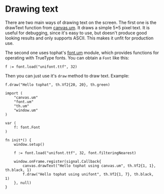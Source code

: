 # Drawing text

There are two main ways of drawing text on the screen. The first one is the
drawText function from [canvas.um](/api/canvas.um.md). It draws a simple 5\*5
pixel text. It is useful for debugging, since it's easy to use, but doesn't
produce good looking results and only supports ASCII. This makes it unfit for
production use.

The second one uses tophat's [font.um](/api/font.um.md) module,
which provides functions for operating with TrueType fonts. You can obtain
a `Font` like this:

```umka
f := font.load("unifont.ttf", 32)
```

Then you can just use it's `draw` method to draw text. Example:

```umka
f.draw("Hello tophat", th.Vf2{20, 20}, th.green)
```

```umka
import (
	"canvas.um"
	"font.um"
	"th.um"
	"window.um"
)

var (
    f: font.Font
)

fn init*() {
	window.setup()

	f := font.load("unifont.ttf", 32, font.filteringNearest)

	window.onFrame.register(signal.Callback{
		canvas.drawText("Hello tophat using canvas.um", th.Vf2{1, 1}, th.black, 1)
		f.draw("Hello tophat using unifont", th.Vf2{1, 7}, th.black, 1)
	}, null)
}
```
